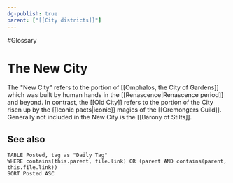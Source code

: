 ```yaml
---
dg-publish: true
parent: ["[[City districts]]"]
---
```

#Glossary
# The New City

The "New City" refers to the portion of [[Omphalos, the City of Gardens]] which was built by human hands in the [[Renascence|Renascence period]] and beyond. In contrast, the [[Old City]] refers to the portion of the City risen up by the [[Iconic pacts|iconic]] magics of the [[Oremongers Guild]]. Generally not included in the New City is the [[Barony of Stilts]].

## See also

```dataview
TABLE Posted, tag as "Daily Tag"
WHERE contains(this.parent, file.link) OR (parent AND contains(parent, this.file.link))
SORT Posted ASC
```